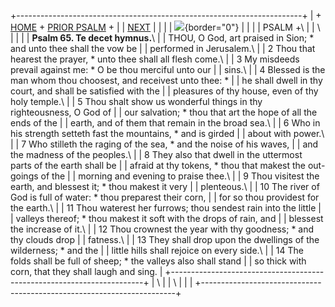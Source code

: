 +-----------------------------------------------------------------------+
| \+ [HOME](../index.html) + [PRIOR PSALM](Ps64.html) +                 |
| [NEXT](Ps66.html)                                                     |
|                                                                       |
| ![](http://stats.superstats.com/b/ss/DAVIDMCMANNES/1){border="0"}     |
|                                                                       |
| PSALM +\                                                              |
| \                                                                     |
|                                                                       |
| **Psalm 65. Te decet hymnus.**\                                       |
| THOU, O God, art praised in Sion; \* and unto thee shall the vow be   |
| performed in Jerusalem.\                                              |
| 2 Thou that hearest the prayer, \* unto thee shall all flesh come.\   |
| 3 My misdeeds prevail against me: \* O be thou merciful unto our      |
| sins.\                                                                |
| 4 Blessed is the man whom thou choosest, and receivest unto thee: \*  |
| he shall dwell in thy court, and shall be satisfied with the          |
| pleasures of thy house, even of thy holy temple.\                     |
| 5 Thou shalt show us wonderful things in thy righteousness, O God of  |
| our salvation; \* thou that art the hope of all the ends of the       |
| earth, and of them that remain in the broad sea.\                     |
| 6 Who in his strength setteth fast the mountains, \* and is girded    |
| about with power.\                                                    |
| 7 Who stilleth the raging of the sea, \* and the noise of his waves,  |
| and the madness of the peoples.\                                      |
| 8 They also that dwell in the uttermost parts of the earth shall be   |
| afraid at thy tokens, \* thou that makest the out-goings of the       |
| morning and evening to praise thee.\                                  |
| 9 Thou visitest the earth, and blessest it; \* thou makest it very    |
| plenteous.\                                                           |
| 10 The river of God is full of water: \* thou preparest their corn,   |
| for so thou providest for the earth.\                                 |
| 11 Thou waterest her furrows; thou sendest rain into the little       |
| valleys thereof; \* thou makest it soft with the drops of rain, and   |
| blessest the increase of it.\                                         |
| 12 Thou crownest the year with thy goodness; \* and thy clouds drop   |
| fatness.\                                                             |
| 13 They shall drop upon the dwellings of the wilderness; \* and the   |
| little hills shall rejoice on every side.\                            |
| 14 The folds shall be full of sheep; \* the valleys also shall stand  |
| so thick with corn, that they shall laugh and sing.                   |
+-----------------------------------------------------------------------+
| \                                                                     |
| \                                                                     |
| [](http://www.episcopalnet.org/DBS/DOR.html)                          |
+-----------------------------------------------------------------------+
